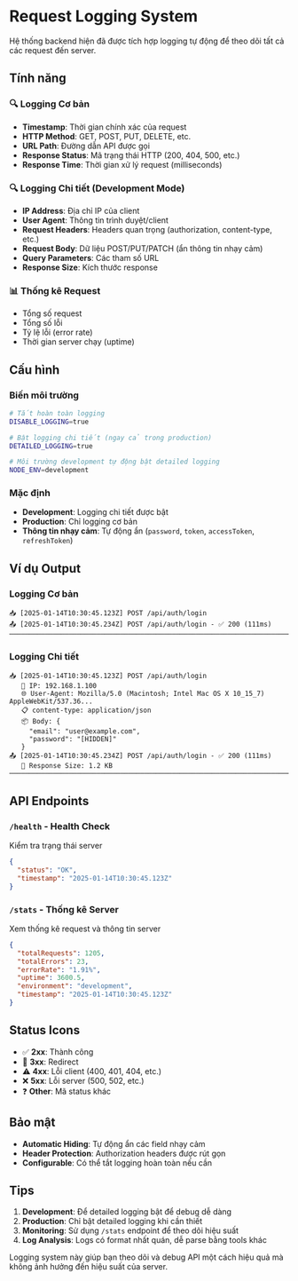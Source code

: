 # Request Logging System

Hệ thống backend hiện đã được tích hợp logging tự động để theo dõi tất cả các request đến server.

## Tính năng

### 🔍 Logging Cơ bản
- **Timestamp**: Thời gian chính xác của request
- **HTTP Method**: GET, POST, PUT, DELETE, etc.
- **URL Path**: Đường dẫn API được gọi
- **Response Status**: Mã trạng thái HTTP (200, 404, 500, etc.)
- **Response Time**: Thời gian xử lý request (milliseconds)

### 🔍 Logging Chi tiết (Development Mode)
- **IP Address**: Địa chỉ IP của client
- **User Agent**: Thông tin trình duyệt/client
- **Request Headers**: Headers quan trọng (authorization, content-type, etc.)
- **Request Body**: Dữ liệu POST/PUT/PATCH (ẩn thông tin nhạy cảm)
- **Query Parameters**: Các tham số URL
- **Response Size**: Kích thước response

### 📊 Thống kê Request
- Tổng số request
- Tổng số lỗi
- Tỷ lệ lỗi (error rate)
- Thời gian server chạy (uptime)

## Cấu hình

### Biến môi trường

```bash
# Tắt hoàn toàn logging
DISABLE_LOGGING=true

# Bật logging chi tiết (ngay cả trong production)
DETAILED_LOGGING=true

# Môi trường development tự động bật detailed logging
NODE_ENV=development
```

### Mặc định

- **Development**: Logging chi tiết được bật
- **Production**: Chỉ logging cơ bản
- **Thông tin nhạy cảm**: Tự động ẩn (`password`, `token`, `accessToken`, `refreshToken`)

## Ví dụ Output

### Logging Cơ bản
```
📥 [2025-01-14T10:30:45.123Z] POST /api/auth/login
📤 [2025-01-14T10:30:45.234Z] POST /api/auth/login - ✅ 200 (111ms)
────────────────────────────────────────────────────────────────────────────────
```

### Logging Chi tiết
```
📥 [2025-01-14T10:30:45.123Z] POST /api/auth/login
   📍 IP: 192.168.1.100
   🌐 User-Agent: Mozilla/5.0 (Macintosh; Intel Mac OS X 10_15_7) AppleWebKit/537.36...
   📋 content-type: application/json
   📦 Body: {
     "email": "user@example.com",
     "password": "[HIDDEN]"
   }
📤 [2025-01-14T10:30:45.234Z] POST /api/auth/login - ✅ 200 (111ms)
   📏 Response Size: 1.2 KB
────────────────────────────────────────────────────────────────────────────────
```

## API Endpoints

### `/health` - Health Check
Kiểm tra trạng thái server
```json
{
  "status": "OK",
  "timestamp": "2025-01-14T10:30:45.123Z"
}
```

### `/stats` - Thống kê Server
Xem thống kê request và thông tin server
```json
{
  "totalRequests": 1205,
  "totalErrors": 23,
  "errorRate": "1.91%",
  "uptime": 3600.5,
  "environment": "development",
  "timestamp": "2025-01-14T10:30:45.123Z"
}
```

## Status Icons

- ✅ **2xx**: Thành công
- 🔄 **3xx**: Redirect
- ⚠️ **4xx**: Lỗi client (400, 401, 404, etc.)
- ❌ **5xx**: Lỗi server (500, 502, etc.)
- ❓ **Other**: Mã status khác

## Bảo mật

- **Automatic Hiding**: Tự động ẩn các field nhạy cảm
- **Header Protection**: Authorization headers được rút gọn
- **Configurable**: Có thể tắt logging hoàn toàn nếu cần

## Tips

1. **Development**: Để detailed logging bật để debug dễ dàng
2. **Production**: Chỉ bật detailed logging khi cần thiết
3. **Monitoring**: Sử dụng `/stats` endpoint để theo dõi hiệu suất
4. **Log Analysis**: Logs có format nhất quán, dễ parse bằng tools khác

Logging system này giúp bạn theo dõi và debug API một cách hiệu quả mà không ảnh hưởng đến hiệu suất của server.